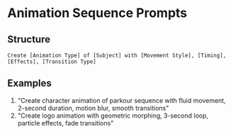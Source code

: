 # Animation Sequence Prompts

## Structure

```
Create [Animation Type] of [Subject] with [Movement Style], [Timing], [Effects], [Transition Type]
```

## Examples

1. "Create character animation of parkour sequence with fluid movement, 2-second duration, motion blur, smooth transitions"
2. "Create logo animation with geometric morphing, 3-second loop, particle effects, fade transitions"

```

```

